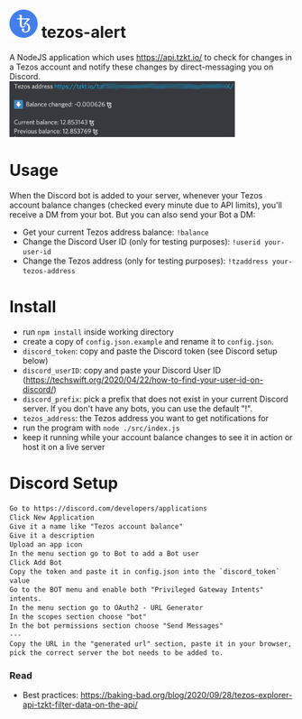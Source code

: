 # <img src="assets/tezos.png" alt="Tezos icon" width="50"> tezos-alert 

A NodeJS application which uses https://api.tzkt.io/ to check for changes in a Tezos account and notify these changes by direct-messaging you on Discord.<br>
<img src="assets/screenshot.png" alt="screenshot from Discord bot message" width="400">

# Usage
When the Discord bot is added to your server, whenever your Tezos account balance changes (checked every minute due to API limits), you'll receive a DM from your bot.
But you can also send your Bot a DM:
* Get your current Tezos address balance: `!balance`
* Change the Discord User ID (only for testing purposes): `!userid your-user-id`
* Change the Tezos address (only for testing purposes): `!tzaddress your-tezos-address`

# Install
* run `npm install` inside working directory
* create a copy of `config.json.example` and rename it to `config.json`.
* `discord_token`: copy and paste the Discord token (see Discord setup below)
* `discord_userID`: copy and paste your Discord User ID (https://techswift.org/2020/04/22/how-to-find-your-user-id-on-discord/)
* `discord_prefix`: pick a prefix that does not exist in your current Discord server. If you don't have any bots, you can use the default "!".
* `tezos_address`: the Tezos address you want to get notifications for
* run the program with `node ./src/index.js` 
* keep it running while your account balance changes to see it in action or host it on a live server

# Discord Setup
```
Go to https://discord.com/developers/applications
Click New Application
Give it a name like "Tezos account balance"
Give it a description
Upload an app icon
In the menu section go to Bot to add a Bot user
Click Add Bot
Copy the token and paste it in config.json into the `discord_token` value
Go to the BOT menu and enable both "Privileged Gateway Intents" intents.
In the menu section go to OAuth2 - URL Generator
In the scopes section choose "bot"
In the bot permissions section choose "Send Messages"
---
Copy the URL in the "generated url" section, paste it in your browser, pick the correct server the bot needs to be added to.
```

### Read
* Best practices: https://baking-bad.org/blog/2020/09/28/tezos-explorer-api-tzkt-filter-data-on-the-api/
